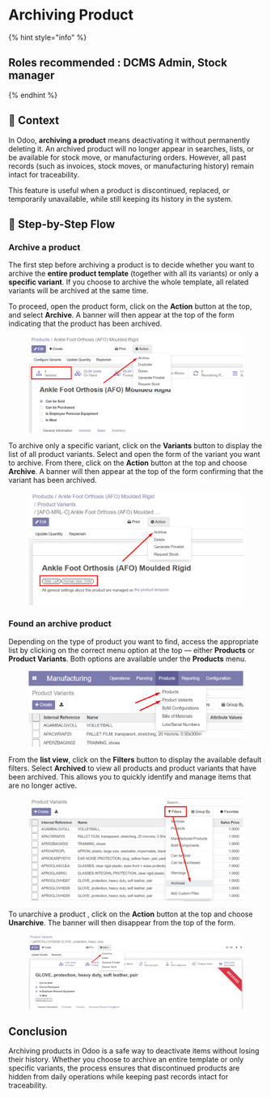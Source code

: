 # Archiving Product

{% hint style="info" %}
## Roles recommended :  DCMS Admin,  Stock manager
{% endhint %}

## **🧭** Context&#x20;

In Odoo, **archiving a product** means deactivating it without permanently deleting it. An archived product will no longer appear in searches, lists, or be available for stock move, or manufacturing orders. However, all past records (such as invoices, stock moves, or manufacturing history) remain intact for traceability.

This feature is useful when a product is discontinued, replaced, or temporarily unavailable, while still keeping its history in the system.

## 🔄 Step-by-Step Flow&#x20;

### Archive a product

The first step before archiving a product is to decide whether you want to archive the **entire product template** (together with all its variants) or only a **specific variant**. If you choose to archive the whole template, all related variants will be archived at the same time.&#x20;

To proceed, open the product form, click on the **Action** button at the top, and select **Archive**. A banner will then appear at the top of the form indicating that the product has been archived.

<figure><img src="../../.gitbook/assets/image (363).png" alt=""><figcaption></figcaption></figure>

To archive only a specific variant, click on the **Variants** button to display the list of all product variants. Select and open the form of the variant you want to archive. From there, click on the **Action** button at the top and choose **Archive**. A banner will then appear at the top of the form confirming that the variant has been archived.

<figure><img src="../../.gitbook/assets/image (364).png" alt=""><figcaption></figcaption></figure>

### Found an archive product

Depending on the type of product you want to find, access the appropriate list by clicking on the correct menu option at the top — either **Products** or **Product Variants**. Both options are available under the **Products** menu.

<figure><img src="../../.gitbook/assets/image (368).png" alt=""><figcaption></figcaption></figure>

From the **list view**, click on the **Filters** button to display the available default filters. Select **Archived** to view all products and product variants that have been archived. This allows you to quickly identify and manage items that are no longer active.

<figure><img src="../../.gitbook/assets/image (366).png" alt=""><figcaption></figcaption></figure>

To unarchive a product , click on the **Action** button at the top and choose **Unarchive**. The banner will then disappear from the top of the form.

<figure><img src="../../.gitbook/assets/image (365).png" alt=""><figcaption></figcaption></figure>

## Conclusion

Archiving products in Odoo is a safe way to deactivate items without losing their history. Whether you choose to archive an entire template or only specific variants, the process ensures that discontinued products are hidden from daily operations while keeping past records intact for traceability.
